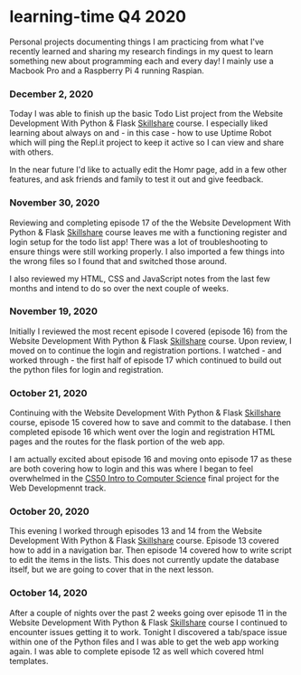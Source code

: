 # learning-time Q4 2020
Personal projects documenting things I am practicing from what I've recently learned and sharing my research findings in my quest to learn something new about programming each and every day! I mainly use a Macbook Pro and a Raspberry Pi 4 running Raspian.


### December 2, 2020
Today I was able to finish up the basic Todo List project from the Website Development With Python & Flask [Skillshare](https://skl.sh/2HonVZs) course. I especially liked learning about always on and - in this case - how to use Uptime Robot which will ping the Repl.it project to keep it active so I can view and share with others.

In the near future I'd like to actually edit the Homr page, add in a few other features, and ask friends and family to test it out and give feedback.

### November 30, 2020
Reviewing and completing episode 17 of the the Website Development With Python & Flask [Skillshare](https://skl.sh/2HonVZs) course leaves me with a functioning register and login setup for the todo list app! There was a lot of troubleshooting to ensure things were still working properly. I also imported a few things into the wrong files so I found that and switched those around.

I also reviewed my HTML, CSS and JavaScript notes from the last few months and intend to do so over the next couple of weeks.

### November 19, 2020
Initially I reviewed the most recent episode I covered (episode 16) from the Website Development With Python & Flask [Skillshare](https://skl.sh/2HonVZs) course. Upon review, I moved on to continue the login and registration portions. I watched - and worked through - the first half of episode 17 which continued to build out the python files for login and registration.

### October 21, 2020
Continuing with the Website Development With Python & Flask [Skillshare](https://skl.sh/2HonVZs) course, episode 15 covered how to save and commit to the database. I then completed episode 16 which went over the login and registration HTML pages and the routes for the flask portion of the  web app. 

I am actually excited about episode 16 and moving onto episode 17 as these are both covering how to login and this was where I began to feel overwhelmed in the [CS50 Intro to Computer Science](https://courses.edx.org/courses/course-v1:HarvardX+CS50+X/course/) final project for the Web Developmennt track.

### October 20, 2020
This evening I worked through episodes 13 and 14 from the Website Development With Python & Flask [Skillshare](https://skl.sh/2HonVZs) course. Episode 13 covered how to add in a navigation bar. Then episode 14 covered how to write script to edit the items in the lists. This does not currently update the database itself, but we are going to cover that in the next lesson.

### October 14, 2020
After a couple of nights over the past 2 weeks going over episode 11 in the Website Development With Python & Flask [Skillshare](https://skl.sh/2HonVZs) course I continued to encounter issues getting it to work. Tonight I discovered a tab/space issue within one of the Python files and I was able to get the web app working again. I was able to complete episode 12 as well which covered html templates.